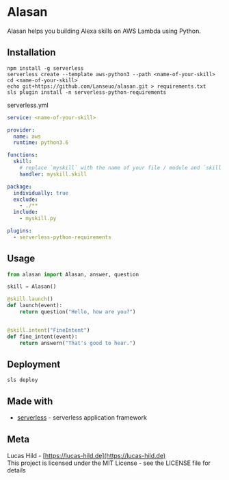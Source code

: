 # Alasan

Alasan helps you building Alexa skills on AWS Lambda using Python.

## Installation

```
npm install -g serverless
serverless create --template aws-python3 --path <name-of-your-skill>
cd <name-of-your-skill>
echo git+https://github.com/Lanseuo/alasan.git > requirements.txt
sls plugin install -n serverless-python-requirements
```

serverless.yml

```yml
service: <name-of-your-skill>

provider:
  name: aws
  runtime: python3.6

functions:
  skill:
    # replace `myskill` with the name of your file / module and `skill` with the instance of Alasan (`skill = Alasan()`)
    handler: myskill.skill

package:
  individually: true
  exclude:
    - ./**
  include:
    - myskill.py

plugins:
  - serverless-python-requirements
```

## Usage

```python
from alasan import Alasan, answer, question

skill = Alasan()

@skill.launch()
def launch(event):
    return question("Hello, how are you?")


@skill.intent("FineIntent")
def fine_intent(event):
    return answern("That's good to hear.")
```

## Deployment

```
sls deploy
```

## Made with

- [serverless](https://serverless.com/) - serverless application framework

## Meta

Lucas Hild - [https://lucas-hild.de](https://lucas-hild.de)  
This project is licensed under the MIT License - see the LICENSE file for details


